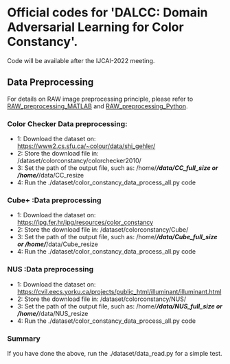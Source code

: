 #  Official codes for 'DALCC: Domain Adversarial Learning for Color Constancy'.

Code will be  available after the IJCAI-2022 meeting.

## Data Preprocessing

For details on RAW image preprocessing principle, please refer to  [RAW_preprocessing_MATLAB](https://ridiqulous.com/process-raw-data-using-matlab-and-dcraw/comment-page-3/#comments/) and [RAW_preprocessing_Python](https://nbviewer.org/github/yourwanghao/CMUComputationalPhotography/blob/master/class2/notebook2.ipynb/).  


### Color Checker Data preprocessing:
+ 1: Download the dataset on: https://www2.cs.sfu.ca/~colour/data/shi_gehler/
+ 2: Store the download file in: /dataset/colorconstancy/colorchecker2010/
+ 3: Set the path of the output file, such as: /home/***/data/CC_full_size or /home/***/data/CC_resize
+ 4: Run the ./dataset/color_constancy_data_process_all.py code

### Cube+ :Data preprocessing
+ 1: Download the dataset on: https://ipg.fer.hr/ipg/resources/color_constancy
+ 2: Store the download file in: /dataset/colorconstancy/Cube/
+ 3: Set the path of the output file, such as: /home/***/data/Cube_full_size or /home/***/data/Cube_resize
+ 4: Run the ./dataset/color_constancy_data_process_all.py code



### NUS :Data preprocessing
+ 1: Download the dataset on: https://cvil.eecs.yorku.ca/projects/public_html/illuminant/illuminant.html
+ 2: Store the download file in: /dataset/colorconstancy/NUS/
+ 3: Set the path of the output file, such as: /home/***/data/NUS_full_size or /home/***/data/NUS_resize
+ 4: Run the ./dataset/color_constancy_data_process_all.py code



### Summary
If you have done the above, run the ./dataset/data_read.py  for a simple test.
